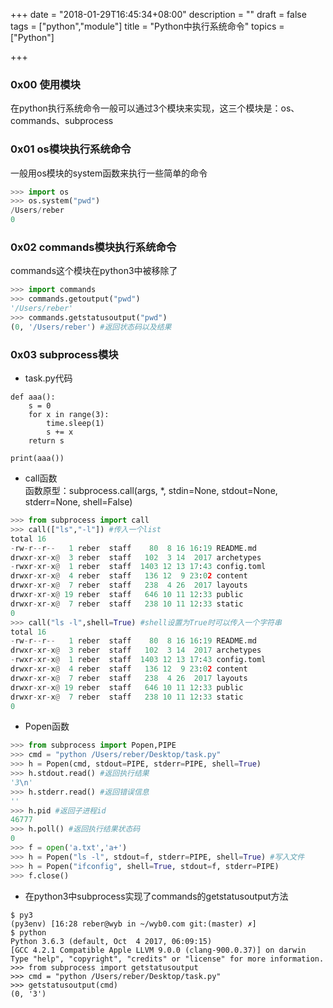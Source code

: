 +++
date = "2018-01-29T16:45:34+08:00"
description = ""
draft = false
tags = ["python","module"]
title = "Python中执行系统命令"
topics = ["Python"]

+++

### 0x00 使用模块
在python执行系统命令一般可以通过3个模块来实现，这三个模块是：os、commands、subprocess

### 0x01 os模块执行系统命令
一般用os模块的system函数来执行一些简单的命令
```python
>>> import os
>>> os.system("pwd")
/Users/reber
0
```

### 0x02 commands模块执行系统命令
commands这个模块在python3中被移除了
```python
>>> import commands
>>> commands.getoutput("pwd")
'/Users/reber'
>>> commands.getstatusoutput("pwd")
(0, '/Users/reber') #返回状态码以及结果
```

### 0x03 subprocess模块
* task.py代码

```
def aaa():
    s = 0
    for x in range(3):
        time.sleep(1)
        s += x
    return s

print(aaa())
```

* call函数  
函数原型：subprocess.call(args, *, stdin=None, stdout=None, stderr=None, shell=False)

```python
>>> from subprocess import call
>>> call(["ls","-l"]) #传入一个list
total 16
-rw-r--r--   1 reber  staff    80  8 16 16:19 README.md
drwxr-xr-x@  3 reber  staff   102  3 14  2017 archetypes
-rwxr-xr-x@  1 reber  staff  1403 12 13 17:43 config.toml
drwxr-xr-x@  4 reber  staff   136 12  9 23:02 content
drwxr-xr-x@  7 reber  staff   238  4 26  2017 layouts
drwxr-xr-x@ 19 reber  staff   646 10 11 12:33 public
drwxr-xr-x@  7 reber  staff   238 10 11 12:33 static
0
>>> call("ls -l",shell=True) #shell设置为True时可以传入一个字符串
total 16
-rw-r--r--   1 reber  staff    80  8 16 16:19 README.md
drwxr-xr-x@  3 reber  staff   102  3 14  2017 archetypes
-rwxr-xr-x@  1 reber  staff  1403 12 13 17:43 config.toml
drwxr-xr-x@  4 reber  staff   136 12  9 23:02 content
drwxr-xr-x@  7 reber  staff   238  4 26  2017 layouts
drwxr-xr-x@ 19 reber  staff   646 10 11 12:33 public
drwxr-xr-x@  7 reber  staff   238 10 11 12:33 static
0
```

* Popen函数

```python
>>> from subprocess import Popen,PIPE
>>> cmd = "python /Users/reber/Desktop/task.py"
>>> h = Popen(cmd, stdout=PIPE, stderr=PIPE, shell=True)
>>> h.stdout.read() #返回执行结果
'3\n'
>>> h.stderr.read() #返回错误信息
''
>>> h.pid #返回子进程id
46777
>>> h.poll() #返回执行结果状态码
0
>>> f = open('a.txt','a+')
>>> h = Popen("ls -l", stdout=f, stderr=PIPE, shell=True) #写入文件
>>> h = Popen("ifconfig", shell=True, stdout=f, stderr=PIPE)
>>> f.close()
```

* 在python3中subprocess实现了commands的getstatusoutput方法

```
$ py3
(py3env) [16:28 reber@wyb in ~/wyb0.com git:(master) ✗]
$ python
Python 3.6.3 (default, Oct  4 2017, 06:09:15)
[GCC 4.2.1 Compatible Apple LLVM 9.0.0 (clang-900.0.37)] on darwin
Type "help", "copyright", "credits" or "license" for more information.
>>> from subprocess import getstatusoutput
>>> cmd = "python /Users/reber/Desktop/task.py"
>>> getstatusoutput(cmd)
(0, '3')
```